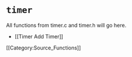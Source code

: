 # `timer`

All functions from timer.c and timer.h will go here. 
* [[Timer Add Timer]]

[[Category:Source_Functions]]
